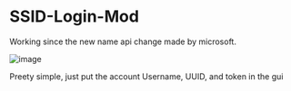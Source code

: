 # SSID-Login-Mod
Working since the new name api change made by microsoft.


![image](https://user-images.githubusercontent.com/106193871/194424997-823146c0-9e71-43be-8438-681ea78cecc7.png)


Preety simple, just put the account Username, UUID, and token in the gui


